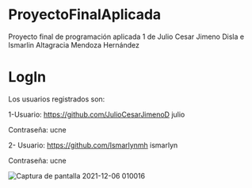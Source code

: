 # ProyectoFinalAplicada
Proyecto final de programación aplicada 1 de Julio Cesar Jimeno Disla e Ismarlin Altagracia Mendoza Hernández

# LogIn
Los usuarios registrados son:


1-Usuario: https://github.com/JulioCesarJimenoD
julio

Contraseña:
ucne

2- Usuario: https://github.com/Ismarlynmh
ismarlyn

Contraseña:
ucne

![Captura de pantalla 2021-12-06 010016](https://user-images.githubusercontent.com/90530848/144790324-04943468-6e0a-4335-b3ec-771f5cafb4df.png)


